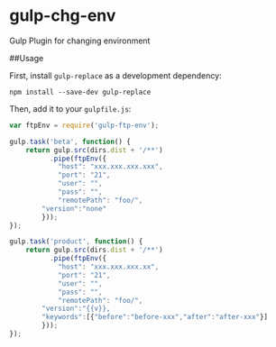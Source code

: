 gulp-chg-env
============
Gulp Plugin for changing environment

##Usage

First, install `gulp-replace` as a development dependency:   

```shell
npm install --save-dev gulp-replace
```
Then, add it to your `gulpfile.js`:   

```javascript
var ftpEnv = require('gulp-ftp-env');   

gulp.task('beta', function() {   
    return gulp.src(dirs.dist + '/**')   
      	  .pipe(ftpEnv({   
            "host": "xxx.xxx.xxx.xxx",   
            "port": "21",   
            "user": "",   
            "pass": "",   
            "remotePath": "foo/",   
	    "version":"none"   
        }));   	
});   

gulp.task('product', function() {   
    return gulp.src(dirs.dist + '/**')   
      	  .pipe(ftpEnv({   
            "host": "xxx.xxx.xxx.xx",   
            "port": "21",   
            "user": "",   
            "pass": "",   
            "remotePath": "foo/",   
	    "version":"{{v}},   
	    "keywords":[{"before":"before-xxx","after":"after-xxx"}]   
        }));   
});   
```
